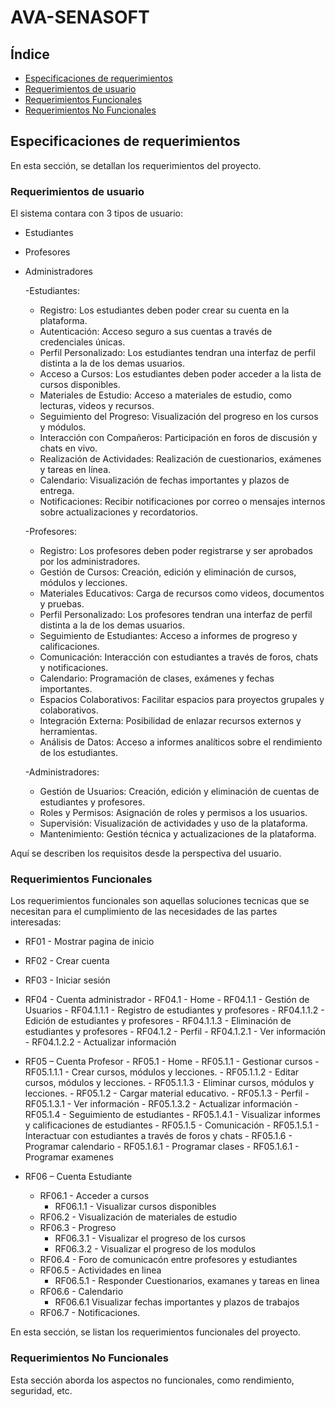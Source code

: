 # AVA-SENASOFT

## Índice

- [Especificaciones de requerimientos](#especificaciones-de-requerimientos)
- [Requerimientos de usuario](#requerimientos-de-usuario)
- [Requerimientos Funcionales](#requerimientos-funcionales)
- [Requerimientos No Funcionales](#requerimientos-no-funcionales)


## Especificaciones de requerimientos

En esta sección, se detallan los requerimientos del proyecto.


### Requerimientos de usuario
El sistema contara con 3 tipos de usuario:
- Estudiantes
- Profesores
- Administradores


  -Estudiantes:
    - Registro: Los estudiantes deben poder crear su cuenta en la plataforma.
    - Autenticación: Acceso seguro a sus cuentas a través de credenciales únicas.
    - Perfil Personalizado: Los estudiantes tendran una interfaz de perfil distinta a la de los demas usuarios.
    - Acceso a Cursos: Los estudiantes deben poder acceder a la lista de cursos disponibles.
    - Materiales de Estudio: Acceso a materiales de estudio, como lecturas, videos y recursos.
    - Seguimiento del Progreso: Visualización del progreso en los cursos y módulos.
    - Interacción con Compañeros: Participación en foros de discusión y chats en vivo.
    - Realización de Actividades: Realización de cuestionarios, exámenes y tareas en línea.
    - Calendario: Visualización de fechas importantes y plazos de entrega.
    - Notificaciones: Recibir notificaciones por correo o mensajes internos sobre actualizaciones y recordatorios.
 
  -Profesores:
    - Registro: Los profesores deben poder registrarse y ser aprobados por los administradores.
    - Gestión de Cursos: Creación, edición y eliminación de cursos, módulos y lecciones.
    - Materiales Educativos: Carga de recursos como videos, documentos y pruebas.
    - Perfil Personalizado: Los profesores tendran una interfaz de perfil distinta a la de los demas usuarios.
    - Seguimiento de Estudiantes: Acceso a informes de progreso y calificaciones.
    - Comunicación: Interacción con estudiantes a través de foros, chats y notificaciones.
    - Calendario: Programación de clases, exámenes y fechas importantes.
    - Espacios Colaborativos: Facilitar espacios para proyectos grupales y colaborativos.
    - Integración Externa: Posibilidad de enlazar recursos externos y herramientas.
    - Análisis de Datos: Acceso a informes analíticos sobre el rendimiento de los estudiantes.
 
  -Administradores:
    - Gestión de Usuarios: Creación, edición y eliminación de cuentas de estudiantes y profesores.
    - Roles y Permisos: Asignación de roles y permisos a los usuarios.
    - Supervisión: Visualización de actividades y uso de la plataforma.
    - Mantenimiento: Gestión técnica y actualizaciones de la plataforma.

 

Aquí se describen los requisitos desde la perspectiva del usuario.

### Requerimientos Funcionales

Los requerimientos funcionales son aquellas soluciones tecnicas que se necesitan para el cumplimiento de las necesidades de las partes interesadas:

- RF01 - Mostrar pagina de inicio
- RF02 - Crear cuenta 
- RF03 - Iniciar sesión
- RF04 - Cuenta administrador
      - RF04.1 - Home
            - RF04.1.1 - Gestión de Usuarios
              - RF04.1.1.1 - Registro de estudiantes y profesores
              - RF04.1.1.2 - Edición de estudiantes y profesores
              - RF04.1.1.3 - Eliminación de estudiantes y profesores 
            - RF04.1.2 - Perfil
                  - RF04.1.2.1 - Ver información
                  - RF04.1.2.2 - Actualizar información
                  
- RF05 – Cuenta Profesor
      - RF05.1 - Home
            - RF05.1.1 - Gestionar cursos 
                  - RF05.1.1.1 - Crear cursos, módulos y lecciones.
                  - RF05.1.1.2 - Editar cursos, módulos y lecciones.
                  - RF05.1.1.3 - Eliminar cursos, módulos y lecciones.
            - RF05.1.2 - Cargar material educativo.
            - RF05.1.3 - Perfil
              - RF05.1.3.1 - Ver información
              - RF05.1.3.2 - Actualizar información
            - RF05.1.4 - Seguimiento de estudiantes
              - RF05.1.4.1 - Visualizar informes y calificaciones de estudiantes
            - RF05.1.5 - Comunicación
              - RF05.1.5.1 - Interactuar con estudiantes a través de foros y chats
            - RF05.1.6 - Programar calendario
              - RF05.1.6.1 - Programar clases
              - RF05.1.6.1 - Programar examenes
              
- RF06 – Cuenta Estudiante
  - RF06.1 - Acceder a cursos
    - RF06.1.1 - Visualizar cursos disponibles
  - RF06.2 - Visualización de materiales de estudio
  - RF06.3 - Progreso
    - RF06.3.1 - Visualizar el progreso de los cursos
    - RF06.3.2 - Visualizar el progreso de los modulos
  - RF06.4 - Foro de comunicacón entre profesores y estudiantes
  - RF06.5 - Actividades en linea
    - RF06.5.1 - Responder Cuestionarios, examanes y tareas en linea
  - RF06.6 - Calendario
    - RF06.6.1 Visualizar fechas importantes y plazos de trabajos
  - RF06.7 - Notificaciones.
    


En esta sección, se listan los requerimientos funcionales del proyecto.

### Requerimientos No Funcionales

Esta sección aborda los aspectos no funcionales, como rendimiento, seguridad, etc.



